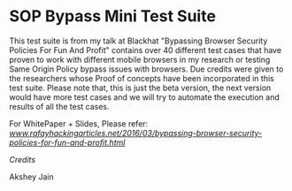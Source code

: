 SOP Bypass Mini Test Suite
==========================

This test suite is from my talk at Blackhat "Bypassing Browser Security Policies For Fun And Profit" contains over 40 different test cases that have proven to work with different mobile browsers in my research or testing Same Origin Policy bypass issues with browsers. 
Due credits were given to the researchers whose Proof of concepts have been incorporated in this test suite. Please note that, this is just the beta version, the next version would have more test cases and we will try to automate the execution and results of all the test cases.

For WhitePaper + Slides, Please refer: 
*www.rafayhackingarticles.net/2016/03/bypassing-browser-security-policies-for-fun-and-profit.html*

*Credits*

Akshey Jain
